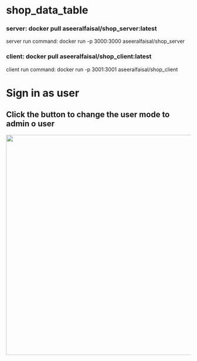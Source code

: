 # shop_data_table
### server: docker pull aseeralfaisal/shop_server:latest <br>
server run command: docker run -p 3000:3000 aseeralfaisal/shop_server<br>

### client: docker pull aseeralfaisal/shop_client:latest<br>
client run command: docker run -p 3001:3001 aseeralfaisal/shop_client<br>

# Sign in as user
## Click the button to change the user mode to admin o user
<image src="https://github.com/aseeralfaisal/shop_data_table/assets/67814164/cbcf4f3d-86e7-4a9c-885a-ffdc8c0f3b45" width="600" />
